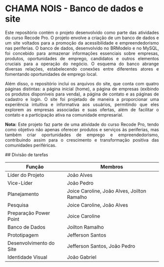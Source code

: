 # CHAMA NOIS - Banco de dados e site
<div style="text-align: justify">
Este repositório contém o projeto desenvolvido como parte das atividades do curso Recode Pro. O projeto envolve a criação de um banco de dados e um site voltados para a promoção da acessibilidade e empreendedorismo nas periferias. O banco de dados, desenvolvido no BRModelo e no MySQL, foi concebido para armazenar informações essenciais sobre empresas, produtos, oportunidades de emprego, candidatos e outros elementos cruciais para a operação do negócio. O esquema do banco abrange diversas relações, estabelecendo conexões entre diferentes atores e fomentando oportunidades de emprego local.

Além disso, o repositório inclui os arquivos do site, que conta com quatro páginas distintas: a página inicial (home), a página de empresas (exibindo os produtos disponíveis para venda), a página de contato e as páginas de cadastro e login. O site foi projetado de maneira a proporcionar uma experiência intuitiva e informativa aos usuários, permitindo que eles explorem as empresas associadas e suas ofertas, além de facilitar o contato e a participação ativa na comunidade empresarial.

**Nota:** Este projeto faz parte de uma atividade do curso Recode Pro, tendo como objetivo não apenas oferecer produtos e serviços às periferias, mas também criar oportunidades de emprego e empreendedorismo, contribuindo assim para o crescimento e transformação positiva das comunidades periféricas.
</div>
## Divisão de tarefas

| Função                  | Membros                                 |
|-------------------------|-----------------------------------------|
| Líder do Projeto        | João Alves                              |
| Vice-Líder              | João Pedro                              |
| Planejamento            | Joice Caroline, João Alves, Joilton Ramalho |
| Pesquisa                | Joice Caroline, João Alves              |
| Preparação Power Point  | Joice Caroline                          |
| Banco de Dados          | Joilton Ramalho                         |
| Prototipagem            | Jefferson Santos                        |
| Desenvolvimento do Site | Jefferson Santos, João Pedro           |
| Identidade Visual       | João Gabriel                            |
